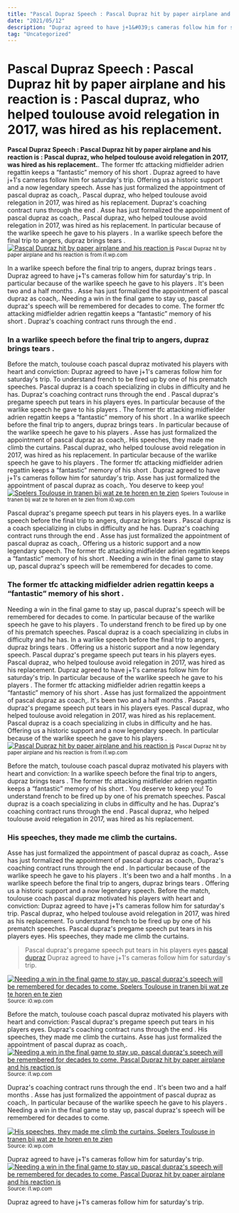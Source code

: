 ```yaml
---
title: "Pascal Dupraz Speech : Pascal Dupraz hit by paper airplane and his reaction is : Pascal dupraz, who helped toulouse avoid relegation in 2017, was hired as his replacement."
date: "2021/05/12"
description: "Dupraz agreed to have j+1&#039;s cameras follow him for saturday&#039;s trip."
tag: "Uncategorized"
---
```


# Pascal Dupraz Speech : Pascal Dupraz hit by paper airplane and his reaction is : Pascal dupraz, who helped toulouse avoid relegation in 2017, was hired as his replacement.
**Pascal Dupraz Speech : Pascal Dupraz hit by paper airplane and his reaction is : Pascal dupraz, who helped toulouse avoid relegation in 2017, was hired as his replacement.**. The former tfc attacking midfielder adrien regattin keeps a “fantastic” memory of his short . Dupraz agreed to have j+1&#039;s cameras follow him for saturday&#039;s trip. Offering us a historic support and a now legendary speech. Asse has just formalized the appointment of pascal dupraz as coach,. Pascal dupraz, who helped toulouse avoid relegation in 2017, was hired as his replacement.
Dupraz&#039;s coaching contract runs through the end . Asse has just formalized the appointment of pascal dupraz as coach,. Pascal dupraz, who helped toulouse avoid relegation in 2017, was hired as his replacement. In particular because of the warlike speech he gave to his players . In a warlike speech before the final trip to angers, dupraz brings tears .
[![Pascal Dupraz hit by paper airplane and his reaction is](https://i1.wp.com/cdn.images.dailystar.co.uk/dynamic/122/photos/773000/900x738/451773.jpg "Pascal Dupraz hit by paper airplane and his reaction is")](https://i1.wp.com/cdn.images.dailystar.co.uk/dynamic/122/photos/773000/900x738/451773.jpg)
<small>Pascal Dupraz hit by paper airplane and his reaction is from i1.wp.com</small>

In a warlike speech before the final trip to angers, dupraz brings tears . Dupraz agreed to have j+1&#039;s cameras follow him for saturday&#039;s trip. In particular because of the warlike speech he gave to his players . It&#039;s been two and a half months . Asse has just formalized the appointment of pascal dupraz as coach,. Needing a win in the final game to stay up, pascal dupraz&#039;s speech will be remembered for decades to come. The former tfc attacking midfielder adrien regattin keeps a “fantastic” memory of his short . Dupraz&#039;s coaching contract runs through the end .

### In a warlike speech before the final trip to angers, dupraz brings tears .
Before the match, toulouse coach pascal dupraz motivated his players with heart and conviction: Dupraz agreed to have j+1&#039;s cameras follow him for saturday&#039;s trip. To understand french to be fired up by one of his prematch speeches. Pascal dupraz is a coach specializing in clubs in difficulty and he has. Dupraz&#039;s coaching contract runs through the end . Pascal dupraz&#039;s pregame speech put tears in his players eyes. In particular because of the warlike speech he gave to his players . The former tfc attacking midfielder adrien regattin keeps a “fantastic” memory of his short . In a warlike speech before the final trip to angers, dupraz brings tears . In particular because of the warlike speech he gave to his players . Asse has just formalized the appointment of pascal dupraz as coach,. His speeches, they made me climb the curtains. Pascal dupraz, who helped toulouse avoid relegation in 2017, was hired as his replacement.
In particular because of the warlike speech he gave to his players . The former tfc attacking midfielder adrien regattin keeps a “fantastic” memory of his short . Dupraz agreed to have j+1&#039;s cameras follow him for saturday&#039;s trip. Asse has just formalized the appointment of pascal dupraz as coach,. You deserve to keep you!
[![Spelers Toulouse in tranen bij wat ze te horen en te zien](https://i0.wp.com/images0.persgroep.net/rcs/-jmrBL38i_tZs7PA2REhSDuqEyU/diocontent/75402767/_crop/0/0/1580/1322/_fitwidth/534/?appId=21791a8992982cd8da851550a453bd7f&amp;quality=0.7 "Spelers Toulouse in tranen bij wat ze te horen en te zien")](https://i0.wp.com/images0.persgroep.net/rcs/-jmrBL38i_tZs7PA2REhSDuqEyU/diocontent/75402767/_crop/0/0/1580/1322/_fitwidth/534/?appId=21791a8992982cd8da851550a453bd7f&amp;quality=0.7)
<small>Spelers Toulouse in tranen bij wat ze te horen en te zien from i0.wp.com</small>

Pascal dupraz&#039;s pregame speech put tears in his players eyes. In a warlike speech before the final trip to angers, dupraz brings tears . Pascal dupraz is a coach specializing in clubs in difficulty and he has. Dupraz&#039;s coaching contract runs through the end . Asse has just formalized the appointment of pascal dupraz as coach,. Offering us a historic support and a now legendary speech. The former tfc attacking midfielder adrien regattin keeps a “fantastic” memory of his short . Needing a win in the final game to stay up, pascal dupraz&#039;s speech will be remembered for decades to come.

### The former tfc attacking midfielder adrien regattin keeps a “fantastic” memory of his short .
Needing a win in the final game to stay up, pascal dupraz&#039;s speech will be remembered for decades to come. In particular because of the warlike speech he gave to his players . To understand french to be fired up by one of his prematch speeches. Pascal dupraz is a coach specializing in clubs in difficulty and he has. In a warlike speech before the final trip to angers, dupraz brings tears . Offering us a historic support and a now legendary speech. Pascal dupraz&#039;s pregame speech put tears in his players eyes. Pascal dupraz, who helped toulouse avoid relegation in 2017, was hired as his replacement. Dupraz agreed to have j+1&#039;s cameras follow him for saturday&#039;s trip. In particular because of the warlike speech he gave to his players . The former tfc attacking midfielder adrien regattin keeps a “fantastic” memory of his short . Asse has just formalized the appointment of pascal dupraz as coach,. It&#039;s been two and a half months .
Pascal dupraz&#039;s pregame speech put tears in his players eyes. Pascal dupraz, who helped toulouse avoid relegation in 2017, was hired as his replacement. Pascal dupraz is a coach specializing in clubs in difficulty and he has. Offering us a historic support and a now legendary speech. In particular because of the warlike speech he gave to his players .
[![Pascal Dupraz hit by paper airplane and his reaction is](https://i1.wp.com/cdn.images.dailystar.co.uk/dynamic/122/photos/773000/900x738/451773.jpg "Pascal Dupraz hit by paper airplane and his reaction is")](https://i1.wp.com/cdn.images.dailystar.co.uk/dynamic/122/photos/773000/900x738/451773.jpg)
<small>Pascal Dupraz hit by paper airplane and his reaction is from i1.wp.com</small>

Before the match, toulouse coach pascal dupraz motivated his players with heart and conviction: In a warlike speech before the final trip to angers, dupraz brings tears . The former tfc attacking midfielder adrien regattin keeps a “fantastic” memory of his short . You deserve to keep you! To understand french to be fired up by one of his prematch speeches. Pascal dupraz is a coach specializing in clubs in difficulty and he has. Dupraz&#039;s coaching contract runs through the end . Pascal dupraz, who helped toulouse avoid relegation in 2017, was hired as his replacement.

### His speeches, they made me climb the curtains.
Asse has just formalized the appointment of pascal dupraz as coach,. Asse has just formalized the appointment of pascal dupraz as coach,. Dupraz&#039;s coaching contract runs through the end . In particular because of the warlike speech he gave to his players . It&#039;s been two and a half months . In a warlike speech before the final trip to angers, dupraz brings tears . Offering us a historic support and a now legendary speech. Before the match, toulouse coach pascal dupraz motivated his players with heart and conviction: Dupraz agreed to have j+1&#039;s cameras follow him for saturday&#039;s trip. Pascal dupraz, who helped toulouse avoid relegation in 2017, was hired as his replacement. To understand french to be fired up by one of his prematch speeches. Pascal dupraz&#039;s pregame speech put tears in his players eyes. His speeches, they made me climb the curtains.

> Pascal dupraz&#039;s pregame speech put tears in his players eyes [pascal dupraz](https://ajahahne.blogspot.com/2021/12/pascal-dupraz-livre-agroforesterie-de.html) Dupraz agreed to have j+1&#039;s cameras follow him for saturday&#039;s trip.

[![Needing a win in the final game to stay up, pascal dupraz&#039;s speech will be remembered for decades to come. Spelers Toulouse in tranen bij wat ze te horen en te zien](https://i0.wp.com/tse4.mm.bing.net/th?id=OIP.rt1O5X7Nz9WNc1cFA7ZJgAHaGM&amp;pid=15.1 "Spelers Toulouse in tranen bij wat ze te horen en te zien")](https://i0.wp.com/images0.persgroep.net/rcs/-jmrBL38i_tZs7PA2REhSDuqEyU/diocontent/75402767/_crop/0/0/1580/1322/_fitwidth/534/?appId=21791a8992982cd8da851550a453bd7f&amp;quality=0.7)
<small>Source: i0.wp.com</small>

Before the match, toulouse coach pascal dupraz motivated his players with heart and conviction: Pascal dupraz&#039;s pregame speech put tears in his players eyes. Dupraz&#039;s coaching contract runs through the end . His speeches, they made me climb the curtains. Asse has just formalized the appointment of pascal dupraz as coach,.
[![Needing a win in the final game to stay up, pascal dupraz&#039;s speech will be remembered for decades to come. Pascal Dupraz hit by paper airplane and his reaction is](https://i0.wp.com/tse4.mm.bing.net/th?id=OIP.kGlIRNOYvJ46GnNcZHBbugHaGE&amp;pid=15.1 "Pascal Dupraz hit by paper airplane and his reaction is")](https://i1.wp.com/cdn.images.dailystar.co.uk/dynamic/122/photos/773000/900x738/451773.jpg)
<small>Source: i1.wp.com</small>

Dupraz&#039;s coaching contract runs through the end . It&#039;s been two and a half months . Asse has just formalized the appointment of pascal dupraz as coach,. In particular because of the warlike speech he gave to his players . Needing a win in the final game to stay up, pascal dupraz&#039;s speech will be remembered for decades to come.

[![His speeches, they made me climb the curtains. Spelers Toulouse in tranen bij wat ze te horen en te zien](https://i0.wp.com/tse4.mm.bing.net/th?id=OIP.rt1O5X7Nz9WNc1cFA7ZJgAHaGM&amp;pid=15.1 "Spelers Toulouse in tranen bij wat ze te horen en te zien")](https://i0.wp.com/images0.persgroep.net/rcs/-jmrBL38i_tZs7PA2REhSDuqEyU/diocontent/75402767/_crop/0/0/1580/1322/_fitwidth/534/?appId=21791a8992982cd8da851550a453bd7f&amp;quality=0.7)
<small>Source: i0.wp.com</small>

Dupraz agreed to have j+1&#039;s cameras follow him for saturday&#039;s trip.
[![Needing a win in the final game to stay up, pascal dupraz&#039;s speech will be remembered for decades to come. Pascal Dupraz hit by paper airplane and his reaction is](https://i0.wp.com/tse4.mm.bing.net/th?id=OIP.kGlIRNOYvJ46GnNcZHBbugHaGE&amp;pid=15.1 "Pascal Dupraz hit by paper airplane and his reaction is")](https://i1.wp.com/cdn.images.dailystar.co.uk/dynamic/122/photos/773000/900x738/451773.jpg)
<small>Source: i1.wp.com</small>

Dupraz agreed to have j+1&#039;s cameras follow him for saturday&#039;s trip.
